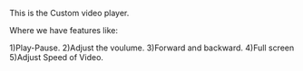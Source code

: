 This is the Custom video player.

Where we have features like:

1)Play-Pause.
2)Adjust the voulume.
3)Forward and backward.
4)Full screen
5)Adjust Speed of Video.


